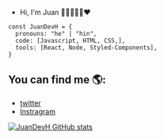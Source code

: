 - Hi, I'm Juan 👋🏼👨🏽‍💻❤

```Js
const JuanDevH = {
  pronouns: "he" | "hin",
  code: [Javascript, HTML, CSS,],
  tools: [React, Node, Styled-Components],
}
```
## You can find me 🌎:
- [twitter](https://twitter.com/juandev10)
- [Instragram](https://instragram.com/juandev_30)

[![JuanDevH GitHub stats](https://github-readme-stats.vercel.app/api?username=JuanDevH)](https://github.com/anuraghazra/github-readme-stats)

<!---
  JuanDevH/JuanDevH is a ✨ special ✨ repository because its `README.md` (this file) appears on your GitHub profile.

here are some ideas to get you started:

- 👀 I’m interested in ...
- 🌱 I’m currently learning ReactJs...
- 💞️ I’m looking to collaborate on ...
- 📫 How to reach me ...
--->

